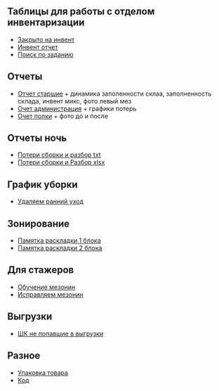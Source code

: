 ## Таблицы для работы с отделом инвентаризации
- [Закрыто на инвент](https://docs.google.com/spreadsheets/d/1-MCwlqfsledYETKTjWRC4gVjaUUOKRolZGXU_DtfaaA/edit)
- [Инвент отчет](https://docs.google.com/spreadsheets/d/1EXTWV-mh89ySD2lRljQV0gT7STugjFuK5k2mCz3RzyY/edit)
- [Поиск по заданию](https://docs.google.com/spreadsheets/d/1g-reefO5sTadXAE_DlRAcD_hlKh-PWyfl16OOnVEiK4/edit#gid=0)

## Отчеты
- [Отчет старшие](https://docs.google.com/document/d/1LHcw8ryt6pC5qGCN0RbisBASHv81qEg12gNYJ5gu8jI/edit) + динамика заполенности склаа, заполненность склада, инвент микс, фото левый мез
- [Очет администрация](https://docs.google.com/document/d/1mBRdYw7KQyFh0L5HehqecRuVi-Wap04Z8bTsadTd92Y/edit) + графики потерь
- [Очет полки](https://docs.google.com/document/d/1aMBoQssfSWs8QBCaVq_3A0ll4FuPj0EqqJGToL999z0/edit) + фото до и после

## Отчеты ночь

- [Потери сборки и разбор txt](https://drive.google.com/drive/folders/1aCNpnidW6sedsxiyxUT6vOjtB8vW91Dg)
- [Потери cборки и Разбор xlsx](https://docs.google.com/spreadsheets/d/1w81-7n9LJxvEv6VTBFhJC-bfthb-NBjYcYNl_nvn7L8/edit#gid=0)
 
## График уборки
- [Удаляем ранний уход](https://docs.google.com/spreadsheets/d/1BacGweOpjMPgeEOvlczdUVXi63ZjGVhsYy2cEQeaK-w/edit#gid=0)

## Зонирование
- [Памятка раскладки 1 блока](https://docs.google.com/document/d/18rU62YP4PJ4hISemsgdX4A6xbZlRuD4rtUQvT_ss0Ok/edit)
- [Памятка раскладки 2 блока](https://docs.google.com/document/d/1xT8gSMOHf93bIKdiStGbjoNKmsILAuCb/edit?rtpof=true)

## Для стажеров
- [Обучение мезонин](https://docs.google.com/document/d/1y5J4aiS9U8LVfOffGxKFbLRyXH9gxdp_/edit)
- [Исправляем мезонин](https://docs.google.com/spreadsheets/d/1iqlrTfTFEN5ogbGRSuoY77swHT_t11oyNnzKIxWyQ-M/edit#gid=1701620620)

## Выгрузки 
- [ШК не попавшие в выгрузки](https://docs.google.com/spreadsheets/d/1o1X93CyFL4ccavMGjRgPvn3-BbIsHbJo2qNQs9lJr88/edit#gid=0)

## Разное 
- [Упаковка товара](https://drive.google.com/drive/folders/1HX5-y7Y0AMWethH79v6TbkfwmnWTcgpk)
- [Код](https://drive.google.com/drive/u/1/folders/1HSGfhRPkVzNsYOZbYtgiyIeLn0WkhHuQ)

